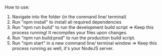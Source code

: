 How to use:

1) Navigate into the folder (in the command line/ terminal)<br />
2) Run "npm install" to install all required dependencies<br />
3) Run "npm run build" to run the development build script => Keep this process running! It recompiles your files upon changes.<br />
4) Run "npm run build:prod" to run the production build script.<br />
5) Run "npm start" in a new command line/ terminal window => Keep this process running as well, it's your NodeJS server.
